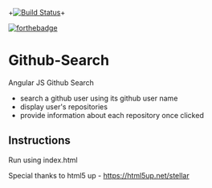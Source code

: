 
+[![Build Status](https://travis-ci.org/julianamariemorales/Github-Search.svg?branch=master)](https://travis-ci.org/julianamariemorales/Github-Search)+

[![forthebadge](http://forthebadge.com/badges/built-with-love.svg)](http://forthebadge.com)


# Github-Search
Angular JS Github Search

  * search a github user using its github user name
  * display user's repositories
  * provide information about each repository once clicked

Instructions
-----------
Run using index.html

Special thanks to html5 up - https://html5up.net/stellar

